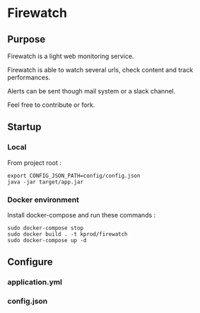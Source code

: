 # Firewatch

## Purpose

Firewatch is a light web monitoring service.

Firewatch is able to watch several urls, check content and track performances.

Alerts can be sent though mail system or a slack channel.

Feel free to contribute or fork.

## Startup

### Local

From project root :

```
export CONFIG_JSON_PATH=config/config.json
java -jar target/app.jar
```

### Docker environment

Install docker-compose and run these commands :

```
sudo docker-compose stop
sudo docker build . -t kprod/firewatch
sudo docker-compose up -d
```

## Configure

### application.yml

### config.json